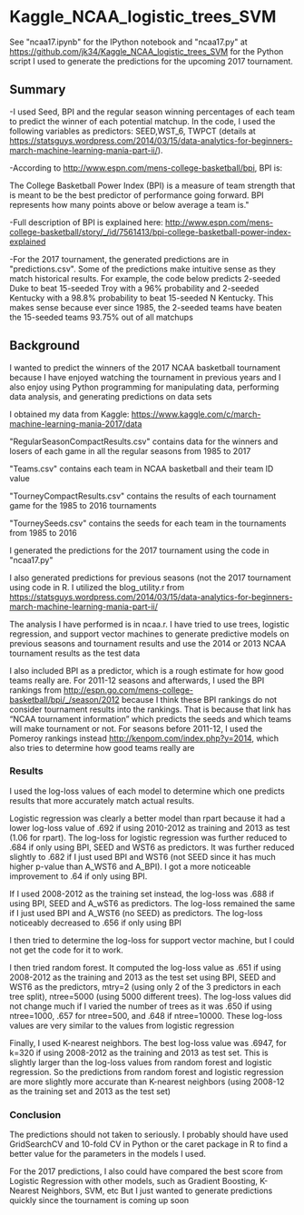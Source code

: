 # Kaggle_NCAA_logistic_trees_SVM

See "ncaa17.ipynb" for the IPython notebook and "ncaa17.py" at https://github.com/jk34/Kaggle_NCAA_logistic_trees_SVM for the Python script I used to generate the predictions for the upcoming 2017 tournament.

## Summary

-I used Seed, BPI and the regular season winning percentages of each team to predict the winner of each potential matchup. In the code, I used the following variables as predictors: SEED,WST_6, TWPCT (details at https://statsguys.wordpress.com/2014/03/15/data-analytics-for-beginners-march-machine-learning-mania-part-ii/).

-According to http://www.espn.com/mens-college-basketball/bpi, BPI is:

The College Basketball Power Index (BPI) is a measure of team strength that is meant to be the best predictor of performance going forward. BPI represents how many points above or below average a team is."

-Full description of BPI is explained here: http://www.espn.com/mens-college-basketball/story/_/id/7561413/bpi-college-basketball-power-index-explained

-For the 2017 tournament, the generated predictions are in "predictions.csv". Some of the predictions make intuitive sense as they match historical results. For example, the code below predicts 2-seeded Duke to beat 15-seeded Troy with a 96% probability and 2-seeded Kentucky with a 98.8% probability to beat 15-seeded N Kentucky. This makes sense because ever since 1985, the 2-seeded teams have beaten the 15-seeded teams 93.75% out of all matchups


## Background

I wanted to predict the winners of the 2017 NCAA basketball tournament because I have enjoyed watching the tournament in previous years and I also enjoy using Python programming for manipulating data, performing data analysis, and generating predictions on data sets

I obtained my data from Kaggle: https://www.kaggle.com/c/march-machine-learning-mania-2017/data

"RegularSeasonCompactResults.csv" contains data for the winners and losers of each game in all the regular seasons from 1985 to 2017

"Teams.csv" contains each team in NCAA basketball and their team ID value

"TourneyCompactResults.csv" contains the results of each tournament game for the 1985 to 2016 tournaments

"TourneySeeds.csv" contains the seeds for each team in the tournaments from 1985 to 2016

I generated the predictions for the 2017 tournament using the code in "ncaa17.py"

I also generated predictions for previous seasons (not the 2017 tournament using code in R. I utilized the blog_utility.r from https://statsguys.wordpress.com/2014/03/15/data-analytics-for-beginners-march-machine-learning-mania-part-ii/

The analysis I have performed is in ncaa.r. I have tried to use trees, logistic regression, and support vector machines to generate predictive models on previous seasons and tournament results and use the 2014 or 2013 NCAA tournament results as the test data

I also included BPI as a predictor, which is a rough estimate for how good teams really are. For 2011-12 seasons and afterwards, I used the BPI rankings from http://espn.go.com/mens-college-basketball/bpi/_/season/2012 because I think these BPI rankings do not consider tournament results into the rankings. That is because that link has “NCAA tournament information” which predicts the seeds and which teams will make tournament or not. For seasons before 2011-12, I used the Pomeroy rankings instead http://kenpom.com/index.php?y=2014, which also tries to determine how good teams really are

### Results

I used the log-loss values of each model to determine which one predicts results that more accurately match actual results. 

Logistic regression was clearly a better model than rpart because it had a lower log-loss value of .692 if using 2010-2012 as training and 2013 as test (1.06 for rpart). The log-loss for logistic regression was further reduced to .684 if only using BPI, SEED and WST6 as predictors. It was further reduced slightly to .682 if I just used BPI and WST6 (not SEED since it has much higher p-value than A_WST6 and A_BPI). I got a more noticeable improvement to .64 if only using BPI.

If I used 2008-2012 as the training set instead, the log-loss was .688 if using BPI, SEED and A_wST6 as predictors. The log-loss remained the same if I just used BPI and A_WST6 (no SEED) as predictors. The log-loss noticeably decreased to .656 if only using BPI

I then tried to determine the log-loss for support vector machine, but I could not get the code for it to work.

I then tried random forest. It computed the log-loss value as .651 if using 2008-2012 as the training and 2013 as the test set using BPI, SEED and WST6 as the predictors, mtry=2 (using only 2 of the 3 predictors in each tree split), ntree=5000 (using 5000 different trees). The log-loss values did not change much if I varied the number of trees as it was .650 if using ntree=1000, .657 for ntree=500, and .648 if ntree=10000. These log-loss values are very similar to the values from logistic regression

Finally, I used K-nearest neighbors. The best log-loss value was .6947, for k=320 if using 2008-2012 as the training and 2013 as test set. This is slightly larger than the log-loss values from random forest and logistic regression. So the predictions from random forest and logistic regression are more slightly more accurate than K-nearest neighbors (using 2008-12 as the training set and 2013 as the test set)

### Conclusion

The predictions should not taken to seriously. I probably should have used GridSearchCV and 10-fold CV in Python or the caret package in R to find a better value for the parameters in the models I used. 

For the 2017 predictions, I also could have compared the best score from Logistic Regression with other models, such as Gradient Boosting, K-Nearest Neighbors, SVM, etc But I just wanted to generate predictions quickly since the tournament is coming up soon
